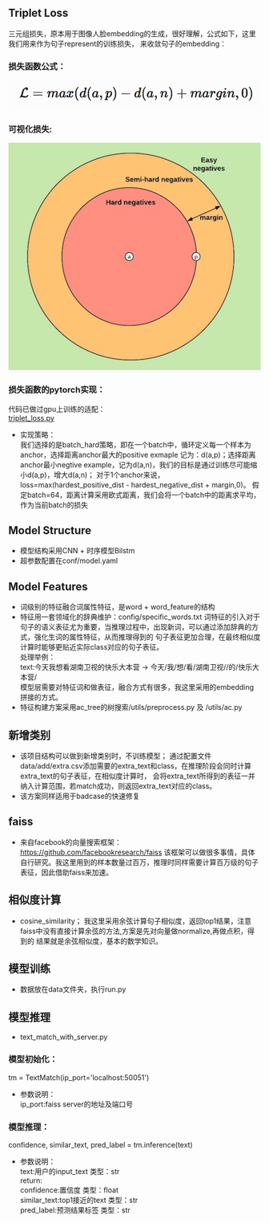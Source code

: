 ## Triplet Loss

三元组损失，原本用于图像人脸embedding的生成，很好理解，公式如下，这里我们用来作为句子represent的训练损失，
来收敛句子的embedding：  

### 损失函数公式：
![triplet_loss](png/formula.png)

### 可视化损失:
![triplet_loss](png/triplet_loss.jpg)

### 损失函数的pytorch实现：
代码已做过gpu上训练的适配：  
[triplet_loss.py](model/triplet_loss.py)
- 实现策略：  
我们选择的是batch_hard策略，即在一个batch中，循环定义每一个样本为anchor，选择距离anchor最大的positive exmaple
记为：d(a,p)；选择距离anchor最小negtive example，记为d(a,n)，我们的目标是通过训练尽可能缩小d(a,p)，增大d(a,n)；
对于1个anchor来说，loss=max(hardest_positive_dist - hardest_negative_dist + margin,0)。
假定batch=64，距离计算采用欧式距离，我们会将一个batch中的距离求平均，作为当前batch的损失

## Model Structure 
- 模型结构采用CNN + 时序模型Bilstm
- 超参数配置在conf/model.yaml  

## Model Features
- 词级别的特征融合词属性特征，是word + word_feature的结构 
- 特征用一套领域化的辞典维护：config/specific_words.txt 
词特征的引入对于句子的语义表征尤为重要，当推理过程中，出现新词，可以通过添加辞典的方式，强化生词的属性特征，从而推理得到的
句子表征更加合理，在最终相似度计算时能够更贴近实际class对应的句子表征。  
处理举例：  
text:今天我想看湖南卫视的快乐大本营 -> 今天/我/想/看/湖南卫视/<channel>/的/快乐大本营/<show>  
模型层需要对特征词<channel>和<show>做表征，融合方式有很多，我这里采用的embedding拼接的方式。  
- 特征构建方案采用ac_tree的树搜索/utils/preprocess.py 及 /utils/ac.py

## 新增类别
- 该项目结构可以做到新增类别时，不训练模型；
通过配置文件data/add/extra.csv添加需要的extra_text和class，在推理阶段会同时计算extra_text的句子表征，在相似度计算时，
会将extra_text所得到的表征一并纳入计算范围，若match成功，则返回extra_text对应的class。
- 该方案同样适用于badcase的快速修复

## faiss
- 来自facebook的向量搜索框架：https://github.com/facebookresearch/faiss
该框架可以做很多事情，具体自行研究。我这里用到的样本数量过百万，推理时同样需要计算百万级的句子表征，因此借助faiss来加速。

## 相似度计算
- cosine_similarity；
我这里采用余弦计算句子相似度，返回top1结果，注意faiss中没有直接计算余弦的方法,方案是先对向量做normalize,再做点积，得到的
结果就是余弦相似度，基本的数学知识。

## 模型训练
- 数据放在data文件夹，执行run.py

## 模型推理
- text_match_with_server.py
### 模型初始化：
tm = TextMatch(ip_port='localhost:50051')
- 参数说明：  
    ip_port:faiss server的地址及端口号
### 模型推理：
confidence, similar_text, pred_label = tm.inference(text)  
- 参数说明：  
    text:用户的input_text 类型：str  
    return:  
       confidence:置信度 类型：float  
       similar_text:top1接近的text 类型：str  
       pred_label:预测结果标签 类型：str